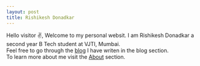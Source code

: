 ```yaml
---
layout: post
title: Rishikesh Donadkar
---
```

Hello visitor &#9996;, Welcome to my personal websit. I am Rishikesh Donadkar a second year B Tech student at VJTI, Mumbai. <br> 
Feel free to go through the [blog](/blogs) I have writen in the blog section. <br>To learn more about me visit the [About](/about) section.





